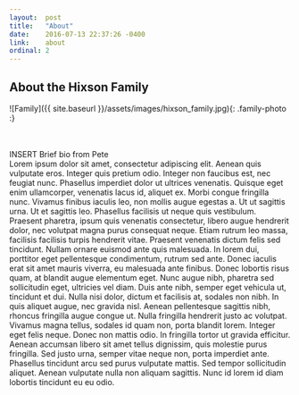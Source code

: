 ```yaml
---
layout:  post
title:   "About"
date:    2016-07-13 22:37:26 -0400
link:    about
ordinal: 2
---
```


## About the Hixson Family

![Family]({{ site.baseurl }}/assets/images/hixson_family.jpg){: .family-photo :}


<br><br>INSERT Brief bio from Pete <br>
Lorem ipsum dolor sit amet, consectetur adipiscing elit. Aenean quis vulputate eros. Integer quis pretium odio. Integer non faucibus est, nec feugiat nunc. Phasellus imperdiet dolor ut ultrices venenatis. Quisque eget enim ullamcorper, venenatis lacus id, aliquet ex. Morbi congue fringilla nunc. Vivamus finibus iaculis leo, non mollis augue egestas a. Ut ut sagittis urna. Ut et sagittis leo. Phasellus facilisis ut neque quis vestibulum.
Praesent pharetra, ipsum quis venenatis consectetur, libero augue hendrerit dolor, nec volutpat magna purus consequat neque. Etiam rutrum leo massa, facilisis facilisis turpis hendrerit vitae. Praesent venenatis dictum felis sed tincidunt. Nullam ornare euismod ante quis malesuada. In lorem dui, porttitor eget pellentesque condimentum, rutrum sed ante. Donec iaculis erat sit amet mauris viverra, eu malesuada ante finibus. Donec lobortis risus quam, at blandit augue elementum eget. Nunc augue nibh, pharetra sed sollicitudin eget, ultricies vel diam. Duis ante nibh, semper eget vehicula ut, tincidunt et dui. Nulla nisi dolor, dictum et facilisis at, sodales non nibh. In quis aliquet augue, nec gravida nisl. Aenean pellentesque sagittis nibh, rhoncus fringilla augue congue ut. Nulla fringilla hendrerit justo ac volutpat. Vivamus magna tellus, sodales id quam non, porta blandit lorem.
Integer eget felis neque. Donec non mattis odio. In fringilla tortor ut gravida efficitur. Aenean accumsan libero sit amet tellus dignissim, quis molestie purus fringilla. Sed justo urna, semper vitae neque non, porta imperdiet ante. Phasellus tincidunt arcu sed purus vulputate mattis. Sed tempor sollicitudin aliquet. Aenean vulputate nulla non aliquam sagittis. Nunc id lorem id diam lobortis tincidunt eu eu odio.